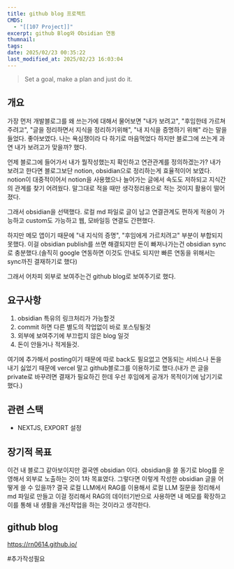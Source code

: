 ```yaml
---
title: github blog 프로젝트
CMDS:
  - "[[107 Project]]"
excerpt: github Blog와 Obsidian 연동
thumnail: 
tags: 
date: 2025/02/23 00:35:22
last_modified_at: 2025/02/23 16:03:04
---
```

> Set a goal, make a plan and just do it.

## 개요
가장 먼저 개발블로그를 왜 쓰는가에 대해서 물어보면 "내가 보려고", "후임한테 가르쳐주려고", "글을 정리하면서 지식을 정리하기위해", "내 지식을 증명하기 위해" 라는 말을 들었다. 좋아보였다. 나는 욕심쟁이라 다 하기로 마음먹었다 하지만 블로그에 쓰는게 과연 내가 보려고가 맞을까? 했다.

언제 블로그에 들어가서 내가 뭘작성했는지 확인하고 연관관계를 정의하겠는가?
내가 보려고 한다면 블로그보단 notion, obsidian으로 정리하는게 효율적이어 보였다. notion이 대중적이어서 notion을 사용했으나 늘어가는 글에서 속도도 저하되고 지식간의 관계를 찾기 어려웠다. 말그대로 적을 때만 생각정리용으로 적는 것이지 활용이 떨어졌다.

그래서 obsidian을 선택했다. 로컬 md 파일로 글이 남고 연결관계도 편하게 적용이 가능하고 custom도 가능하고 웹, 모바일등 연결도 간편했다.

하지만 메모 앱이기 때문에 "내 지식의 증명", "후임에게 가르치려고" 부분이 부합되지 못했다. 이걸 obsidian publish를 쓰면 해결되지만 돈이 빠져나가는건 obsidian sync로 충분했다.\(솔직히 google 연동하면 이것도 안내도 되지만 빠른 연동을 위해서는 sync까진 결재하기로 했다\)

그래서 어차피 외부로 보여주는건 github blog로 보여주기로 했다.


## 요구사항
1. obsidian 특유의 링크처리가 가능할것
2. commit 하면 다른 별도의 작업없이 바로 포스팅될것
3. 외부에 보여주기에 부끄럽지 않은 blog 일것
4. 돈이 안들거나 적게들것.

여기에 추가해서 posting이기 때문에 따로 back도 필요없고 연동되는 서비스나 돈을 내기 싫었기 때문에 vercel 말고 github블로그를 이용하기로 했다.\(내가 쓴 글을 private로 바꾸려면 결재가 필요하긴 한데 우선 후임에게 공개가 목적이기에 남기기로 했다.\)

## 관련 스택
- NEXTJS, EXPORT 설정

## 장기적 목표
이건 내 블로그 같아보이지만 결국엔 obsidian 이다. obsidian을 쓸 동기로 blog를 운영해서 외부로 노출하는 것이 1차 목표였다.
그렇다면 이렇게 작성한 obsidian 글을 어떻게 쓸 수 있을까?
결국 로컬 LLM에서 RAG를 이용해서 로컬 LLM 질문을 정리해서 md 파일로 만들고 이걸 정리해서 RAG의 데이터기반으로 사용하면 내 메모를 확장하고 이를 통해 내 생활을 개선작업을 하는 것이라고 생각한다.


## github blog
https://rn0614.github.io/

#추가작성필요 